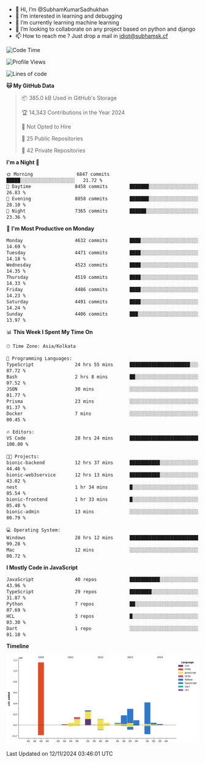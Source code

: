 - 👋 Hi, I’m @SubhamKumarSadhukhan
- 👀 I’m interested in learning and debugging
- 🌱 I’m currently learning machine learning
- 💞️ I’m looking to collaborate on any project based on python and django
- 📫 How to reach me ?
      Just drop a mail in idiot@subhamsk.cf

<!---
SubhamKumarSadhukhan/SubhamKumarSadhukhan is a ✨ special ✨ repository because its `README.md` (this file) appears on your GitHub profile.
You can click the Preview link to take a look at your changes.
--->


<!--START_SECTION:waka-->
![Code Time](http://img.shields.io/badge/Code%20Time-2%2C621%20hrs%2010%20mins-blue)

![Profile Views](http://img.shields.io/badge/Profile%20Views-3-blue)

![Lines of code](https://img.shields.io/badge/From%20Hello%20World%20I%27ve%20Written-2.8%20million%20lines%20of%20code-blue)

**🐱 My GitHub Data** 

> 📦 385.0 kB Used in GitHub's Storage 
 > 
> 🏆 14,343 Contributions in the Year 2024
 > 
> 🚫 Not Opted to Hire
 > 
> 📜 25 Public Repositories 
 > 
> 🔑 42 Private Repositories 
 > 
**I'm a Night 🦉** 

```text
🌞 Morning                6847 commits        █████░░░░░░░░░░░░░░░░░░░░   21.72 % 
🌆 Daytime                8458 commits        ███████░░░░░░░░░░░░░░░░░░   26.83 % 
🌃 Evening                8858 commits        ███████░░░░░░░░░░░░░░░░░░   28.10 % 
🌙 Night                  7365 commits        ██████░░░░░░░░░░░░░░░░░░░   23.36 % 
```
📅 **I'm Most Productive on Monday** 

```text
Monday                   4632 commits        ████░░░░░░░░░░░░░░░░░░░░░   14.69 % 
Tuesday                  4471 commits        ████░░░░░░░░░░░░░░░░░░░░░   14.18 % 
Wednesday                4523 commits        ████░░░░░░░░░░░░░░░░░░░░░   14.35 % 
Thursday                 4519 commits        ████░░░░░░░░░░░░░░░░░░░░░   14.33 % 
Friday                   4486 commits        ████░░░░░░░░░░░░░░░░░░░░░   14.23 % 
Saturday                 4491 commits        ████░░░░░░░░░░░░░░░░░░░░░   14.24 % 
Sunday                   4406 commits        ███░░░░░░░░░░░░░░░░░░░░░░   13.97 % 
```


📊 **This Week I Spent My Time On** 

```text
🕑︎ Time Zone: Asia/Kolkata

💬 Programming Languages: 
TypeScript               24 hrs 55 mins      ██████████████████████░░░   87.72 % 
Bash                     2 hrs 8 mins        ██░░░░░░░░░░░░░░░░░░░░░░░   07.52 % 
JSON                     30 mins             ░░░░░░░░░░░░░░░░░░░░░░░░░   01.77 % 
Prisma                   23 mins             ░░░░░░░░░░░░░░░░░░░░░░░░░   01.37 % 
Docker                   7 mins              ░░░░░░░░░░░░░░░░░░░░░░░░░   00.45 % 

🔥 Editors: 
VS Code                  28 hrs 24 mins      █████████████████████████   100.00 % 

🐱‍💻 Projects: 
bionic-backend           12 hrs 37 mins      ███████████░░░░░░░░░░░░░░   44.46 % 
bionic-web3service       12 hrs 13 mins      ███████████░░░░░░░░░░░░░░   43.02 % 
nest                     1 hr 34 mins        █░░░░░░░░░░░░░░░░░░░░░░░░   05.54 % 
bionic-frontend          1 hr 33 mins        █░░░░░░░░░░░░░░░░░░░░░░░░   05.48 % 
bionic-admin             13 mins             ░░░░░░░░░░░░░░░░░░░░░░░░░   00.79 % 

💻 Operating System: 
Windows                  28 hrs 12 mins      █████████████████████████   99.28 % 
Mac                      12 mins             ░░░░░░░░░░░░░░░░░░░░░░░░░   00.72 % 
```

**I Mostly Code in JavaScript** 

```text
JavaScript               40 repos            ███████████░░░░░░░░░░░░░░   43.96 % 
TypeScript               29 repos            ████████░░░░░░░░░░░░░░░░░   31.87 % 
Python                   7 repos             ██░░░░░░░░░░░░░░░░░░░░░░░   07.69 % 
HCL                      3 repos             █░░░░░░░░░░░░░░░░░░░░░░░░   03.30 % 
Dart                     1 repo              ░░░░░░░░░░░░░░░░░░░░░░░░░   01.10 % 
```



**Timeline**

![Lines of Code chart](https://raw.githubusercontent.com/SubhamKumarSadhukhan/SubhamKumarSadhukhan/main/assets/bar_graph.png)


 Last Updated on 12/11/2024 03:46:01 UTC
<!--END_SECTION:waka-->
